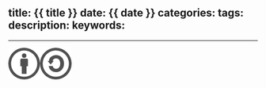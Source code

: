 title: {{ title }}
date: {{ date }}
categories:
tags:
description:
keywords:
---


---

[![本文以 CC BY-SA 3.0 CN 协议发布](/img/cc-by-sa.png)](https://creativecommons.org/licenses/by-sa/3.0/cn/)